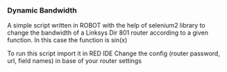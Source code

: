 ### Dynamic Bandwidth 

A simple script written in ROBOT with the help of selenium2 library to change the bandwidth of a Linksys Dir 801 router according to a given function.
In this case the function is sin(x)

To run this script import it in RED IDE
Change the config (router password, url, field names) in base of your router settings
